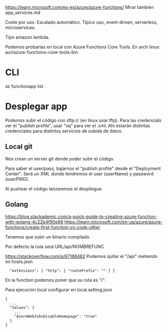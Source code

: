 https://learn.microsoft.com/es-es/azure/azure-functions/
Mirar tambien app_services.md

Coste por uso.
Escalado automático.
Típico uso, event-driven, serverless, microservices.

Tipo amazon lambda.


Podemos probarlas en local con Azure Functions Core Tools.
En arch linux: aur/azure-functions-core-tools-bin


# CLI
az functionapp list


# Desplegar app

Podemos subir el código con sftp:// (en linux usar lftp).
Para las credencials ver el "publish profile", usar "xq" para ver el .xml.
Ahí estarán distintas credenciales para distintos servicios de subida de datos.


## Local git
Nos crean un server git donde poder subir el código.

Para saber el user/pass, bajarnos el "publish profile" desde el "Deployment Center".
Será un XML donde tendremos el user (userName) y password (userPWD).

Al pushear el código lanzaremos el despliegue.

## Golang
https://blog.stackademic.com/a-quick-guide-to-creating-azure-function-with-golang-4c22b4f90e68
https://learn.microsoft.com/en-us/azure/azure-functions/create-first-function-vs-code-other

Tenemos que subir un binario compilado.

Por defecto la ruta será URL/api/NOMBREFUNC

https://stackoverflow.com/a/67188482
Podemos quitar el "/api" metiendo en hosts.json
```
  "extensions": { "http": { "routePrefix": "" } }
```

En la function podemos poner que su ruta es "/".

Para ejecución local configurar en local.setting.json
```
{
  ...
  "Values": {
    ...
    "AzureWebJobsDisableHomepage": "true"
  }
}
```
